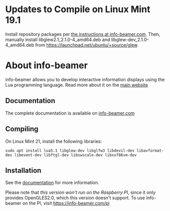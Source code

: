 Updates to Compile on Linux Mint 19.1
=====================================
Install repository packages per [the instructions at info-beamer.com](https://info-beamer.com/doc/info-beamer#opensourceversion). Then, manually install libglew2.1_2.1.0-4_amd64.deb and libglew-dev_2.1.0-4_amd64.deb from https://launchpad.net/ubuntu/+source/glew.


About info-beamer
=================

info-beamer allows you to develop interactive information displays using
the Lua programming language. Read more about it on the [main website](http://info-beamer.org/)

Documentation
-------------

The complete documentation is available on [info-beamer.com](https://info-beamer.com/doc/info-beamer)

Compiling
---------
On Linux Mint 21, install the following libraries:

```
sudo apt install lua5.1 libglew-dev libglfw3 libdevil-dev libavformat-dev libevent-dev libftgl-dev libswscale-dev libxxf86vm-dev
```

Installation
------------

See the [documentation](https://info-beamer.com/doc/info-beamer#installing-info-beamer) for more information.

Please note that *this version won't run on the Raspberry PI*, since it only provides OpenGLES2.0, which this
version doesn't support. To use info-beamer on the PI, visit https://info-beamer.com/pi
